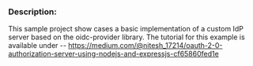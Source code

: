 ### Description:
This sample project show cases a basic implementation of a custom IdP server based on the oidc-provider library.
The tutorial for this example is available under -- https://medium.com/@nitesh_17214/oauth-2-0-authorization-server-using-nodejs-and-expressjs-cf65860fed1e 